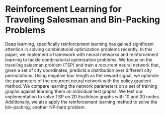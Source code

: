 # Reinforcement Learning for Traveling Salesman and Bin-Packing Problems

Deep learning, specifically reinforcement learning has gained significant attention
in solving combinatorial optimization problems recently. In this paper, we implement
a framework with neural networks and reinforcement learning to tackle
combinatorial optimization problems. We focus on the traveling salesman problem
(TSP) and train a recurrent neural network that, given a set of city coordinates,
predicts a distribution over different city permutations. Using negative tour length
as the reward signal, we optimize the parameters of the recurrent neural network
with the policy gradient method. We compare learning the network parameters
on a set of training graphs against learning them on individual test graphs. We
test our implementation to solve TSP on 2D Euclidean graphs with 10 and 20
nodes. Additionally, we also apply the reinforcement learning method to solve the
bin-packing, another NP-hard problem.
